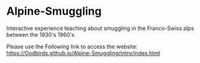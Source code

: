# Alpine-Smuggling
 Interactive experience teaching about smuggling in the Franco-Swiss alps between the 1930's 1960's
 
 Please use the Following link to access the website: https://Oodbirds.github.io/Alpine-Smuggling/intro/index.html
